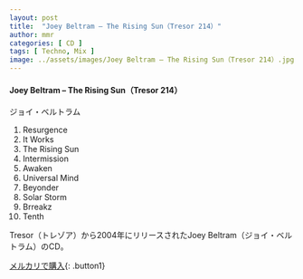 ```yaml
---
layout: post
title:  "Joey Beltram – The Rising Sun（Tresor 214）"
author: mmr
categories: [ CD ]
tags: [ Techno, Mix ]
image: ../assets/images/Joey Beltram – The Rising Sun（Tresor 214）.jpg
---
```


#### Joey Beltram – The Rising Sun（Tresor 214）

ジョイ・ベルトラム

1. Resurgence
2. It Works
3. The Rising Sun
4. Intermission
5. Awaken
6. Universal Mind
7. Beyonder
8. Solar Storm
9. Brreakz
10. Tenth

Tresor（トレゾア）から2004年にリリースされたJoey Beltram（ジョイ・ベルトラム）のCD。

[メルカリで購入](https://jp.mercari.com/item/m38252270171){: .button1}

